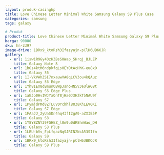 ```yaml
---
layout: produk-casinghp
title: Love Chinese Letter Minimal White Samsung Galaxy S9 Plus Case
categories: samsung
tags: galaxy

# Produk
product-title: Love Chinese Letter Minimal White Samsung Galaxy S9 Plus Case
harga: 90000
sku: hn-2397
image-drive: 1BRx9_ktoRsh3Ifazyajn-pClH6UBKOJR
gallery:
  - url: 1isw1R9Gy4OzHZBsS0Wap_SHrqj_BJLEP
    title: Galaxy Note 8
  - url: 1hOz4ktM6ndpkfqLs0EYOtAcHhK-eu8xO
    title: Galaxy S6
  - url: 1I-VkVAhZSI7nxauwVA8qLCV3ou4kQAuz
    title: Galaxy S6 Edge
  - url: 1Yh8IEX8dBmunOBWpJsnoHN5V3eUlWG8t
    title: Galaxy S6 Edge Plus
  - url: 1aEJo0HvIWJYaQnT8jHa0J3HZkTbNAU9f
    title: Galaxy S7
  - url: 1PymjdPMd8ZTLuV0Ychhl8O38KhLEV0KI
    title: Galaxy S7 Edge
  - url: 1FAaJJ_2yUaSDn4hq4IfI2gA0-aZXIE5P
    title: Galaxy S8
  - url: 1Y8Y8ZNY39FGHEZ_l0n9u0dR8hmWao_DH
    title: Galaxy S8 Plus
  - url: 1LBU-bVv_EpLfqazNqSJRIN2NcA53SIfn
    title: Galaxy S9
  - url: 1BRx9_ktoRsh3Ifazyajn-pClH6UBKOJR
    title: Galaxy S9 Plus
---
```

